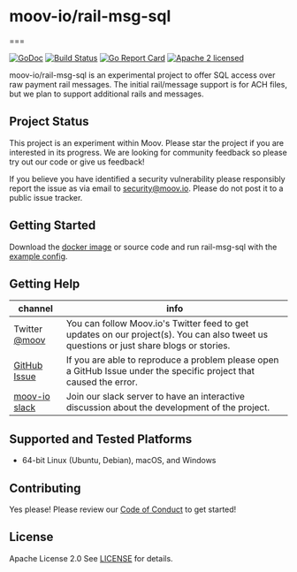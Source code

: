 # moov-io/rail-msg-sql
===

[![GoDoc](https://godoc.org/github.com/moov-io/rail-msg-sql?status.svg)](https://godoc.org/github.com/moov-io/rail-msg-sql)
[![Build Status](https://github.com/moov-io/rail-msg-sql/workflows/Go/badge.svg)](https://github.com/moov-io/rail-msg-sql/actions)
[![Go Report Card](https://goreportcard.com/badge/github.com/moov-io/rail-msg-sql)](https://goreportcard.com/report/github.com/moov-io/rail-msg-sql)
[![Apache 2 licensed](https://img.shields.io/badge/license-Apache2-blue.svg)](https://raw.githubusercontent.com/moov-io/rail-msg-sql/master/LICENSE)

moov-io/rail-msg-sql is an experimental project to offer SQL access over raw payment rail messages. The initial rail/message support is for ACH files, but we plan to support additional rails and messages.

## Project Status

This project is an experiment within Moov. Please star the project if you are interested in its progress. We are looking for community feedback so please try out our code or give us feedback!

If you believe you have identified a security vulnerability please responsibly report the issue as via email to security@moov.io. Please do not post it to a public issue tracker.

## Getting Started

Download the [docker image](https://hub.docker.com/r/moov/rail-msg-sql) or source code and run rail-msg-sql with the [example config](./examples).

## Getting Help

 channel | info
 ------- | -------
Twitter [@moov](https://twitter.com/moov)	| You can follow Moov.io's Twitter feed to get updates on our project(s). You can also tweet us questions or just share blogs or stories.
[GitHub Issue](https://github.com/moov-io/rail-msg-sql/issues) | If you are able to reproduce a problem please open a GitHub Issue under the specific project that caused the error.
[moov-io slack](https://slack.moov.io/) | Join our slack server to have an interactive discussion about the development of the project.

## Supported and Tested Platforms

- 64-bit Linux (Ubuntu, Debian), macOS, and Windows

## Contributing

Yes please! Please review our [Code of Conduct](https://github.com/moov-io/ach/blob/master/CODE_OF_CONDUCT.md) to get started!

## License

Apache License 2.0 See [LICENSE](LICENSE) for details.
